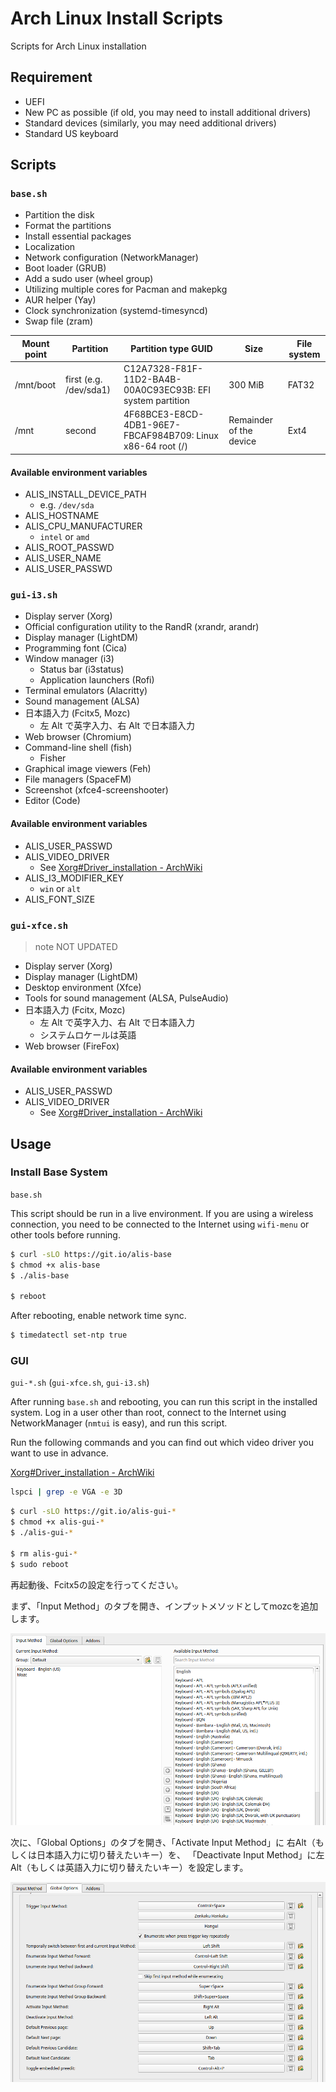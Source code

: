 # Arch Linux Install Scripts

Scripts for Arch Linux installation

## Requirement

- UEFI
- New PC as possible (if old, you may need to install additional drivers)
- Standard devices (similarly, you may need additional drivers)
- Standard US keyboard

## Scripts

### `base.sh`

- Partition the disk
- Format the partitions
- Install essential packages
- Localization
- Network configuration (NetworkManager)
- Boot loader (GRUB)
- Add a sudo user (wheel group)
- Utilizing multiple cores for Pacman and makepkg
- AUR helper (Yay)
- Clock synchronization (systemd-timesyncd)
- Swap file (zram)

| Mount point | Partition              | Partition type GUID                                         | Size                    | File system |
| ----------- | ---------------------- | ----------------------------------------------------------- | ----------------------- | ----------- |
| /mnt/boot   | first (e.g. /dev/sda1) | C12A7328-F81F-11D2-BA4B-00A0C93EC93B: EFI system partition  | 300 MiB                 | FAT32       |
| /mnt        | second                 | 4F68BCE3-E8CD-4DB1-96E7-FBCAF984B709: Linux x86-64 root (/) | Remainder of the device | Ext4        |

#### Available environment variables

- ALIS_INSTALL_DEVICE_PATH
  - e.g. `/dev/sda`
- ALIS_HOSTNAME
- ALIS_CPU_MANUFACTURER
  - `intel` or `amd`
- ALIS_ROOT_PASSWD
- ALIS_USER_NAME
- ALIS_USER_PASSWD

### `gui-i3.sh`

- Display server (Xorg)
- Official configuration utility to the RandR (xrandr, arandr)
- Display manager (LightDM)
- Programming font (Cica)
- Window manager (i3)
  - Status bar (i3status)
  - Application launchers (Rofi)
- Terminal emulators (Alacritty)
- Sound management (ALSA)
- 日本語入力 (Fcitx5, Mozc)
  - 左 Alt で英字入力、右 Alt で日本語入力
- Web browser (Chromium)
- Command-line shell (fish)
  - Fisher
- Graphical image viewers (Feh)
- File managers (SpaceFM)
- Screenshot (xfce4-screenshooter)
- Editor (Code)

#### Available environment variables

- ALIS_USER_PASSWD
- ALIS_VIDEO_DRIVER
  - See [Xorg#Driver_installation - ArchWiki](https://wiki.archlinux.org/index.php/Xorg#Driver_installation)
- ALIS_I3_MODIFIER_KEY
  - `win` or `alt`
- ALIS_FONT_SIZE

### `gui-xfce.sh`

> note
> NOT UPDATED

- Display server (Xorg)
- Display manager (LightDM)
- Desktop environment (Xfce)
- Tools for sound management (ALSA, PulseAudio)
- 日本語入力 (Fcitx, Mozc)
  - 左 Alt で英字入力、右 Alt で日本語入力
  - システムロケールは英語
- Web browser (FireFox)

#### Available environment variables

- ALIS_USER_PASSWD
- ALIS_VIDEO_DRIVER
  - See [Xorg#Driver_installation - ArchWiki](https://wiki.archlinux.org/index.php/Xorg#Driver_installation)

## Usage

### Install Base System

`base.sh`

This script should be run in a live environment.
If you are using a wireless connection, you need to be connected to the Internet using `wifi-menu` or other tools before running.

```sh
$ curl -sLO https://git.io/alis-base
$ chmod +x alis-base
$ ./alis-base

$ reboot
```

After rebooting, enable network time sync.

```sh
$ timedatectl set-ntp true
```

### GUI

`gui-*.sh` (`gui-xfce.sh`, `gui-i3.sh`)

After running `base.sh` and rebooting, you can run this script in the installed system.
Log in a user other than root, connect to the Internet using NetworkManager (`nmtui` is easy), and run this script.

Run the following commands and you can find out which video driver you want to use in advance.

[Xorg#Driver_installation - ArchWiki](https://wiki.archlinux.org/index.php/Xorg#Driver_installation)

```sh
lspci | grep -e VGA -e 3D
```

```sh
$ curl -sLO https://git.io/alis-gui-*
$ chmod +x alis-gui-*
$ ./alis-gui-*

$ rm alis-gui-*
$ sudo reboot
```

再起動後、Fcitx5の設定を行ってください。

まず、「Input Method」のタブを開き、インプットメソッドとしてmozcを追加します。 

![](fcitx5-input-method.png)

次に、「Global Options」のタブを開き、「Activate Input Method」に
右Alt（もしくは日本語入力に切り替えたいキー）を、
「Deactivate Input Method」に左Alt（もしくは英語入力に切り替えたいキー）を設定します。

![](fcitx5-global-options.png)


